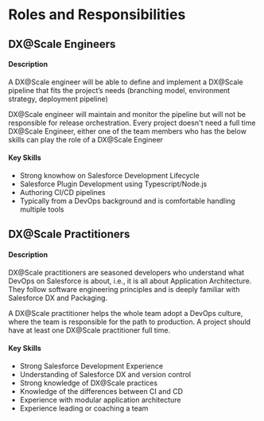 # Roles and Responsibilities

## DX@Scale Engineers

#### Description

A DX@Scale engineer will be able to define and implement a DX@Scale pipeline that fits the project’s needs \(branching model, environment strategy, deployment pipeline\)

DX@Scale engineer will maintain and monitor the pipeline but will not be responsible for release orchestration.​​ Every project doesn't need a full time DX@Scale Engineer,  either one of the team members who has the below skills can play the role of a DX@Scale Engineer 

#### Key Skills

* Strong knowhow on Salesforce Development Lifecycle​
* Salesforce Plugin Development using Typescript/Node.js​
* Authoring CI/CD pipelines​
* Typically from a DevOps background and is comfortable handling multiple tools

## DX@Scale Practitioners

#### Description

DX@Scale practitioners are seasoned developers who understand what DevOps on Salesforce is about, i.e., it is all about Application Architecture. They follow software engineering principles and is deeply familiar with Salesforce DX and Packaging.​

A DX@Scale practitioner helps the whole team adopt a DevOps culture, where the team is responsible for the path to production. A project should have at least one DX@Scale practitioner full time.

#### Key Skills

* Strong Salesforce Development Experience
* Understanding of Salesforce DX and version control
* Strong knowledge of DX@Scale practices
* Knowledge of the differences between CI and CD
* Experience with modular application architecture
* Experience leading or coaching a team



